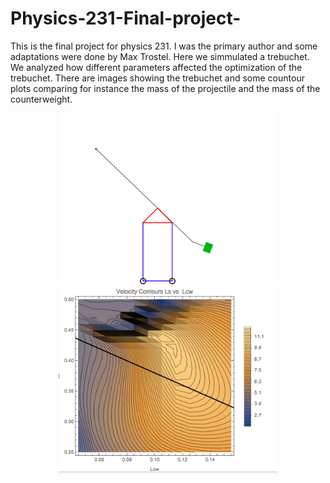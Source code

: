 # Physics-231-Final-project-
This is the final project for physics 231. I was the primary author and some adaptations were done by Max Trostel.
Here we simmulated a trebuchet. We analyzed how different parameters affected the optimization of the trebuchet. 
There are images showing the trebuchet and some countour plots comparing for instance the mass of the projectile and the mass of the counterweight. 
<p align="center">
  <img src="https://github.com/NylaWorker/Physics-231-Final-project-/blob/master/FinalMathematica/Screen%20Shot%202017-03-24%20at%205.10.44%20PM.png" width="350"/>
  <img src=" https://github.com/NylaWorker/Physics-231-Final-project-/blob/master/FinalMathematica/countour.png" width="350"
  />
</p>

